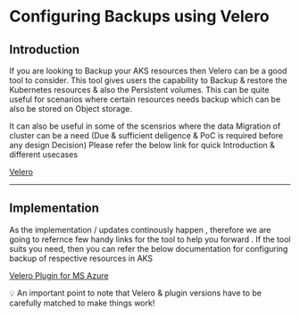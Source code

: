 # Configuring Backups using Velero



## Introduction
If you are looking to Backup your AKS resources then Velero can be a good tool to consider. This tool gives users the capability to Backup & restore the Kubernetes resources & also the Persistent volumes.
This can be quite useful for scenarios where certain resources needs backup which can be also be stored on Object storage.

It can also be useful in some of the scensrios where the data Migration of cluster can be a need (Due & sufficient deligence & PoC is required before any design Decision)
Please refer the below link for quick Introduction & different usecases

[Velero](https://velero.io/)

---

## Implementation

As the implementation / updates continously happen , therefore we are going to refernce few handy links for the tool to help you forward .
If the tool suits you need, then you can refer the below documentation for configuring backup of respective resources in AKS

[Velero Plugin for MS Azure](https://github.com/vmware-tanzu/velero-plugin-for-microsoft-azure)

:bulb: An important point to note that Velero & plugin versions have to be carefully matched to make things work!

